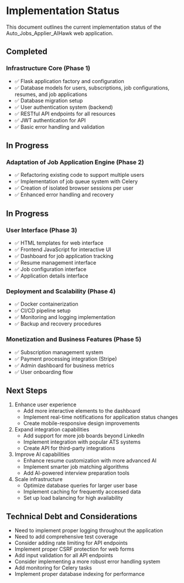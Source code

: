 # Implementation Status

This document outlines the current implementation status of the Auto_Jobs_Applier_AIHawk web application.

## Completed

### Infrastructure Core (Phase 1)

- ✅ Flask application factory and configuration
- ✅ Database models for users, subscriptions, job configurations, resumes, and job applications
- ✅ Database migration setup
- ✅ User authentication system (backend)
- ✅ RESTful API endpoints for all resources
- ✅ JWT authentication for API
- ✅ Basic error handling and validation

## In Progress

### Adaptation of Job Application Engine (Phase 2)

- ✅ Refactoring existing code to support multiple users
- ✅ Implementation of job queue system with Celery
- ✅ Creation of isolated browser sessions per user
- ✅ Enhanced error handling and recovery

## In Progress

### User Interface (Phase 3)

- ✅ HTML templates for web interface
- ✅ Frontend JavaScript for interactive UI
- ✅ Dashboard for job application tracking
- ✅ Resume management interface
- ✅ Job configuration interface
- ✅ Application details interface

### Deployment and Scalability (Phase 4)

- ✅ Docker containerization
- ✅ CI/CD pipeline setup
- ✅ Monitoring and logging implementation
- ✅ Backup and recovery procedures

### Monetization and Business Features (Phase 5)

- ✅ Subscription management system
- ✅ Payment processing integration (Stripe)
- ✅ Admin dashboard for business metrics
- ✅ User onboarding flow

## Next Steps

1. Enhance user experience
   - Add more interactive elements to the dashboard
   - Implement real-time notifications for application status changes
   - Create mobile-responsive design improvements
2. Expand integration capabilities
   - Add support for more job boards beyond LinkedIn
   - Implement integration with popular ATS systems
   - Create API for third-party integrations
3. Improve AI capabilities
   - Enhance resume customization with more advanced AI
   - Implement smarter job matching algorithms
   - Add AI-powered interview preparation tools
4. Scale infrastructure
   - Optimize database queries for larger user base
   - Implement caching for frequently accessed data
   - Set up load balancing for high availability

## Technical Debt and Considerations

- Need to implement proper logging throughout the application
- Need to add comprehensive test coverage
- Consider adding rate limiting for API endpoints
- Implement proper CSRF protection for web forms
- Add input validation for all API endpoints
- Consider implementing a more robust error handling system
- Add monitoring for Celery tasks
- Implement proper database indexing for performance
